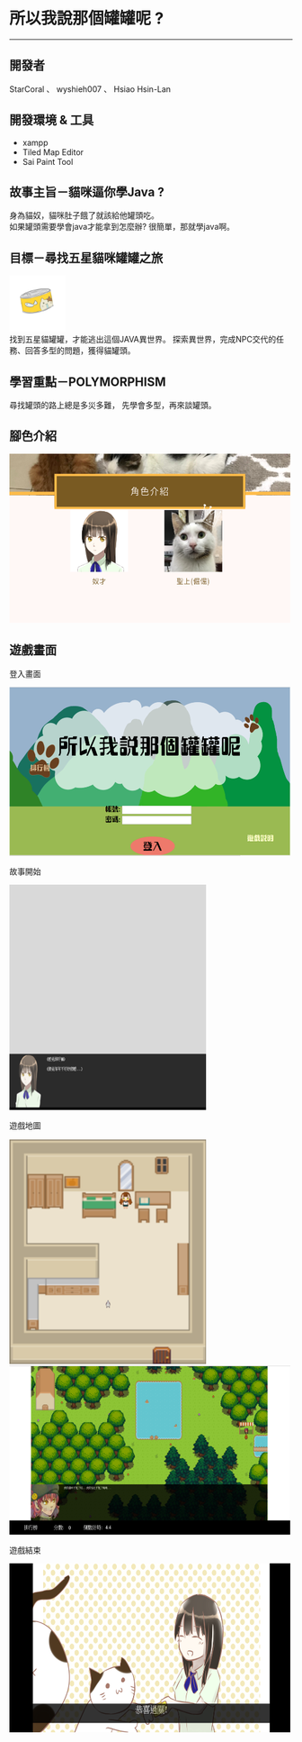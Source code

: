 # 所以我說那個罐罐呢 ?
---

## 開發者

StarCoral 、 wyshieh007 、 Hsiao Hsin-Lan

開發環境 & 工具
---

+ xampp
+ Tiled Map Editor
+ Sai Paint Tool


故事主旨－貓咪逼你學Java ?
---
身為貓奴，貓咪肚子餓了就該給他罐頭吃。  
如果罐頭需要學會java才能拿到怎麼辦? 很簡單，那就學java啊。  

目標－尋找五星貓咪罐罐之旅
---
<div><img width="100" height="100" src="https://github.com/StarCoral/Where_is_can/blob/master/picture/%E9%A0%82%E7%B4%9A%E7%BD%90%E9%A0%AD.png"/></div>
找到五星貓罐罐，才能逃出這個JAVA異世界。  
探索異世界，完成NPC交代的任務、回答多型的問題，獲得貓罐頭。  

學習重點－POLYMORPHISM
---
尋找罐頭的路上總是多災多難，
先學會多型，再來談罐頭。

## 腳色介紹
<div><img width="500" height="300" src="https://github.com/StarCoral/Where_is_can/blob/master/picture/%E8%A7%92%E8%89%B2.png"/></div>  

## 遊戲畫面

登入畫面  

<div ><img width="500" height="300" src="https://github.com/StarCoral/Where_is_can/blob/master/picture/%E7%99%BB%E9%8C%84%E7%95%AB%E9%9D%A2.PNG"/></div>  

故事開始  

<div><img width="350" height="400" src="https://github.com/StarCoral/Where_is_can/blob/master/picture/%E6%95%85%E4%BA%8B%E9%96%8B%E5%A7%8B.PNG"/></div>  

遊戲地圖  


<div ><img width="350" height="400" src="https://github.com/StarCoral/Where_is_can/blob/master/picture/%E9%81%8A%E6%88%B2%E9%96%8B%E5%A7%8B.PNG"/></div>  

<div ><img width="500" height="300" src="https://github.com/StarCoral/Where_is_can/blob/master/picture/%E8%88%87npc%E5%B0%8D%E8%A9%B1.PNG"/></div>  

遊戲結束  

<div><img width="500" height="300" src="https://github.com/StarCoral/Where_is_can/blob/master/picture/%E9%80%9A%E9%97%9C%E5%9C%96.PNG"/></div>  
